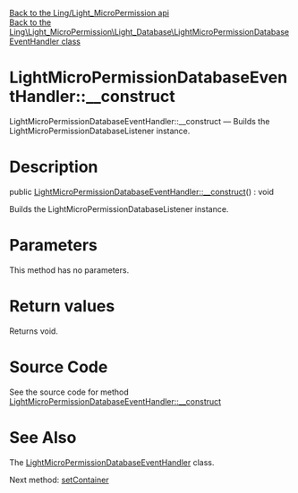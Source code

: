 [Back to the Ling/Light_MicroPermission api](https://github.com/lingtalfi/Light_MicroPermission/blob/master/doc/api/Ling/Light_MicroPermission.md)<br>
[Back to the Ling\Light_MicroPermission\Light_Database\LightMicroPermissionDatabaseEventHandler class](https://github.com/lingtalfi/Light_MicroPermission/blob/master/doc/api/Ling/Light_MicroPermission/Light_Database/LightMicroPermissionDatabaseEventHandler.md)


LightMicroPermissionDatabaseEventHandler::__construct
================



LightMicroPermissionDatabaseEventHandler::__construct — Builds the LightMicroPermissionDatabaseListener instance.




Description
================


public [LightMicroPermissionDatabaseEventHandler::__construct](https://github.com/lingtalfi/Light_MicroPermission/blob/master/doc/api/Ling/Light_MicroPermission/Light_Database/LightMicroPermissionDatabaseEventHandler/__construct.md)() : void




Builds the LightMicroPermissionDatabaseListener instance.




Parameters
================

This method has no parameters.


Return values
================

Returns void.








Source Code
===========
See the source code for method [LightMicroPermissionDatabaseEventHandler::__construct](https://github.com/lingtalfi/Light_MicroPermission/blob/master/Light_Database/LightMicroPermissionDatabaseEventHandler.php#L30-L33)


See Also
================

The [LightMicroPermissionDatabaseEventHandler](https://github.com/lingtalfi/Light_MicroPermission/blob/master/doc/api/Ling/Light_MicroPermission/Light_Database/LightMicroPermissionDatabaseEventHandler.md) class.

Next method: [setContainer](https://github.com/lingtalfi/Light_MicroPermission/blob/master/doc/api/Ling/Light_MicroPermission/Light_Database/LightMicroPermissionDatabaseEventHandler/setContainer.md)<br>


